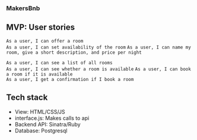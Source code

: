 ### MakersBnb

## MVP: User stories

```As a user, I can offer a room```  
```As a user, I can set availability of the room```
```As a user, I can name my room, give a short description, and price per night```

```As a user, I can see a list of all rooms```  
```As a user, I can see whether a room is available```
```As a user, I can book a room if it is available```  
```As a user, I get a confirmation if I book a room```  

## Tech stack
* View: HTML/CSS/JS
* interface.js: Makes calls to api
* Backend API: Sinatra/Ruby
* Database: Postgresql
